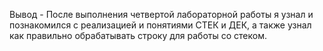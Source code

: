 Вывод - После выполнения четвертой лабораторной работы я узнал и познакомился с реализацией и понятиями СТЕК и ДЕК, а также узнал как правильно обрабатывать строку для работы со стеком.